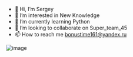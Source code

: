 - 👋 Hi, I’m Sergey 
- 👀 I’m interested in New Knowledge
- 🌱 I’m currently learning Python
- 💞️ I’m looking to collaborate on Super_team_45
- 📫 How to reach me bonustime161@yandex.ru

<!---
Nemets87/Nemets87 is a ✨ special ✨ repository because its `README.md` (this file) appears on your GitHub profile.
You can click the Preview link to take a look at your changes.
--->
![image](https://user-images.githubusercontent.com/109182055/217524095-4fabfb74-7f50-4fa9-b170-eac8aa4c87ca.png)
